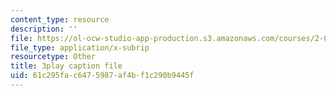 ```yaml
---
content_type: resource
description: ''
file: https://ol-ocw-studio-app-production.s3.amazonaws.com/courses/2-003sc-engineering-dynamics-fall-2011/61c295fac6475987af4bf1c290b9445f_cd8lDtAtJbE.vtt
file_type: application/x-subrip
resourcetype: Other
title: 3play caption file
uid: 61c295fa-c647-5987-af4b-f1c290b9445f
---
```

